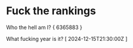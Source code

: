 # Fuck the rankings

Who the hell am I?
{ 6365883 }

What fucking year is it?
[ 2024-12-15T21:30:00Z ]
